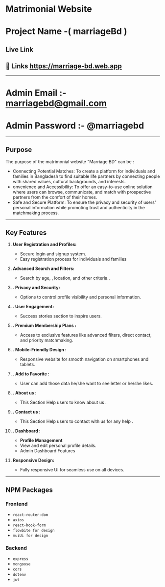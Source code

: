 # Matrimonial Website

# Project Name -( marriageBd )

## Live Link

## 🔗 Links https://marriage-bd.web.app

---

# Admin Email :- marriagebd@gmail.com

# Admin Password :- @marriagebd

---

## Purpose

The purpose of the matrimonial website "Marriage BD" can be :

- Connecting Potential Matches: To create a platform for individuals and families in Bangladesh to find suitable life partners by connecting people with shared values, cultural backgrounds, and interests.
- onvenience and Accessibility: To offer an easy-to-use online solution where users can browse, communicate, and match with prospective partners from the comfort of their homes.
- Safe and Secure Platform: To ensure the privacy and security of users' personal information while promoting trust and authenticity in the matchmaking process.

---

## Key Features

1. **User Registration and Profiles:**

   - Secure login and signup system.
   - Easy registration process for individuals and families

2. **Advanced Search and Filters:**

   - Search by age, , location, and other criteria..

3. **. Privacy and Security:**

   - Options to control profile visibility and personal information.

4. **. User Engagement:**

   - Success stories section to inspire users.

5. **. Premium Membership Plans :**

   - Access to exclusive features like advanced filters, direct contact, and priority matchmaking.

6. **. Mobile-Friendly Design :**

   - Responsive website for smooth navigation on smartphones and tablets.

7. **. Add to Favorite :**

   - User can add those data he/she want to see letter or he/she likes.

8. **. About us :**

   - This Section Help users to know about us .

9. **. Contact us :**

   - This Section Help users to contact with us for any help .

10. **. Dashboard :**
    - **Profile Management**
    - View and edit personal profile details.
    - Admin Dashboard Features
11. **Responsive Design:**
    - Fully responsive UI for seamless use on all devices.

---

## NPM Packages

### Frontend

- `react-router-dom`
- `axios`
- `react-hook-form`
- `flowbite for design`
- `muiUi for design`

### Backend

- `express`
- `mongoose`
- `cors`
- `dotenv`
- `jwt`
